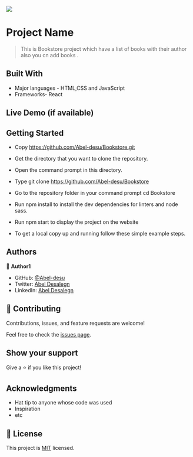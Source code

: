 ![](https://img.shields.io/badge/Microverse-blueviolet)

# Project Name

> This is Bookstore project which have a list of books with their author also you cn add books .


## Built With

- Major languages - HTML,CSS and JavaScript
- Frameworks- React

## Live Demo (if available)




## Getting Started

- Copy https://github.com/Abel-desu/Bookstore.git

- Get the directory that you want to clone the repository.

- Open the command prompt in this directory.

- Type git clone https://github.com/Abel-desu/Bookstore

- Go to the repository folder in your command prompt cd Bookstore

- Run npm install to install the dev dependencies for linters and node sass.

- Run npm start to display the project on the website


- To get a local copy up and running follow these simple example steps.



## Authors

👤 **Author1**

- GitHub: [@Abel-desu](https://github.com/Abel-desu)
- Twitter: [Abel Desalegn](https://twitter.com/twitterhandle)
- LinkedIn: [Abel Desalegn](https://www.linkedin.com/in/abel-desalegn-6486a8232)

## 🤝 Contributing

Contributions, issues, and feature requests are welcome!

Feel free to check the [issues page](../../issues/).

## Show your support

Give a ⭐️ if you like this project!

## Acknowledgments

- Hat tip to anyone whose code was used
- Inspiration
- etc

## 📝 License

This project is [MIT](./MIT.md) licensed.

